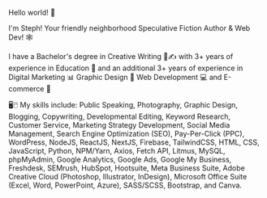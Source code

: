 Hello world! 👋

I'm Steph! Your friendly neighborhood Speculative Fiction Author & Web Dev! 🕸️

I have a Bachelor's degree in Creative Writing 📖✍️ with 3+ years of experience in Education 🍎 and an additional 3+ years of experience in Digital Marketing 📊 Graphic Design 🎨 Web Development 💻 and E-commerce 🛒

🖥️🖱️ My skills include: Public Speaking, Photography, Graphic Design, Blogging, Copywriting, Developmental Editing, Keyword Research, Customer Service, Marketing Strategy Development, Social Media Management, Search Engine Optimization (SEO), Pay-Per-Click (PPC), WordPress, NodeJS, ReactJS, NextJS, Firebase, TailwindCSS, HTML, CSS, JavaScript, Python, NPM/Yarn, Axios, Fetch API, Litmus, MySQL, phpMyAdmin, Google Analytics, Google Ads, Google My Business, Freshdesk, SEMrush, HubSpot, Hootsuite, Meta Business Suite, Adobe Creative Cloud (Photoshop, Illustrator, InDesign), Microsoft Office Suite (Excel, Word, PowerPoint, Azure), SASS/SCSS, Bootstrap, and Canva.
